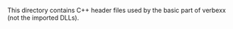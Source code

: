 This directory contains C++ header files used by the basic part of verbexx (not the imported DLLs).
